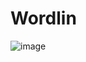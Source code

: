 # Wordlin
 
![image](https://user-images.githubusercontent.com/8790549/173143913-fa16d94b-0e58-43ab-a486-85d655397431.png)
